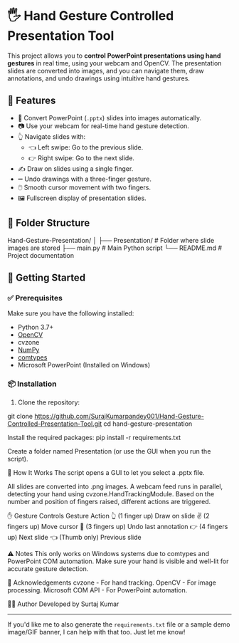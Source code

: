# 🖐️ Hand Gesture Controlled Presentation Tool

This project allows you to **control PowerPoint presentations using hand gestures** in real time, using your webcam and OpenCV. The presentation slides are converted into images, and you can navigate them, draw annotations, and undo drawings using intuitive hand gestures.

## 📌 Features

- 🔄 Convert PowerPoint (`.pptx`) slides into images automatically.
- 📷 Use your webcam for real-time hand gesture detection.
- 👆 Navigate slides with:
  - 👈 Left swipe: Go to the previous slide.
  - 👉 Right swipe: Go to the next slide.
- ✍️ Draw on slides using a single finger.
- ➖ Undo drawings with a three-finger gesture.
- 🖱️ Smooth cursor movement with two fingers.
- 🖼️ Fullscreen display of presentation slides.

## 📁 Folder Structure

Hand-Gesture-Presentation/ │ ├── Presentation/ # Folder where slide images are stored ├── main.py # Main Python script └── README.md # Project documentation


## 🚀 Getting Started

### ✅ Prerequisites

Make sure you have the following installed:

- Python 3.7+
- [OpenCV](https://pypi.org/project/opencv-python/)
- cvzone
- [NumPy](https://pypi.org/project/numpy/)
- [comtypes](https://pypi.org/project/comtypes/)
- Microsoft PowerPoint (Installed on Windows)

### 📦 Installation

1. Clone the repository:

git clone https://github.com/SurajKumarpandey001/Hand-Gesture-Controlled-Presentation-Tool.git
cd hand-gesture-presentation

Install the required packages:
pip install -r requirements.txt

Create a folder named Presentation (or use the GUI when you run the script).

🧠 How It Works
The script opens a GUI to let you select a .pptx file.

All slides are converted into .png images.
A webcam feed runs in parallel, detecting your hand using cvzone.HandTrackingModule.
Based on the number and position of fingers raised, different actions are triggered.

✋ Gesture Controls
Gesture	Action
👆 (1 finger up)	Draw on slide
✌️ (2 fingers up)	Move cursor
🤟 (3 fingers up)	Undo last annotation
👉 (4 fingers up)	Next slide
👈 (Thumb only)	Previous slide

⚠️ Notes
This only works on Windows systems due to comtypes and PowerPoint COM automation.
Make sure your hand is visible and well-lit for accurate gesture detection.

🙌 Acknowledgements
cvzone - For hand tracking.
OpenCV - For image processing.
Microsoft COM API - For PowerPoint automation.

👨‍💻 Author
Developed by Surtaj Kumar

---

If you'd like me to also generate the `requirements.txt` file or a sample demo image/GIF banner, I can help with that too. Just let me know!
